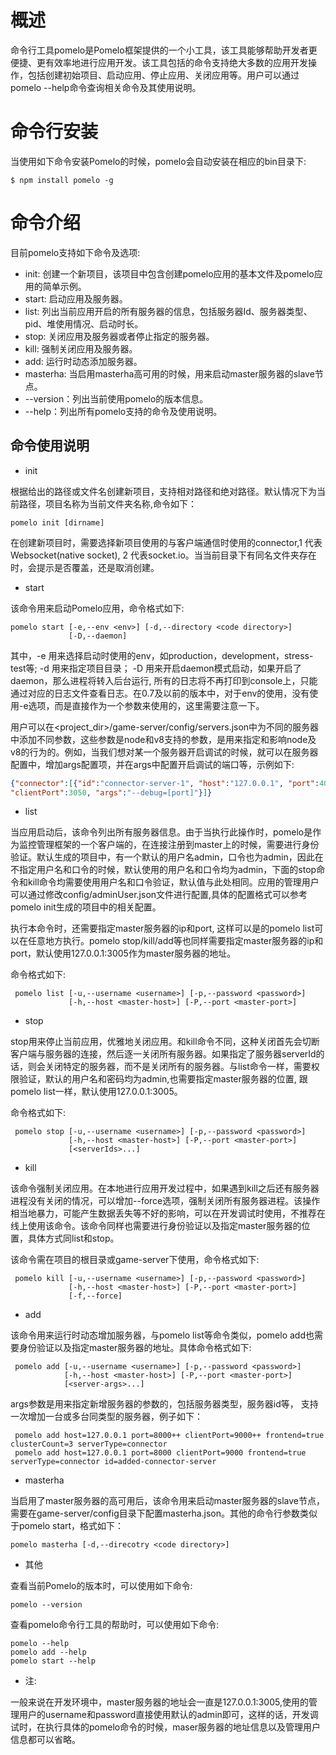 概述
==========

命令行工具pomelo是Pomelo框架提供的一个小工具，该工具能够帮助开发者更便捷、更有效率地进行应用开发。该工具包括的命令支持绝大多数的应用开发操作，包括创建初始项目、启动应用、停止应用、关闭应用等。用户可以通过pomelo --help命令查询相关命令及其使用说明。

命令行安装
===========

当使用如下命令安装Pomelo的时候，pomelo会自动安装在相应的bin目录下:

    $ npm install pomelo -g


命令介绍
=========

目前pomelo支持如下命令及选项:

* init: 创建一个新项目，该项目中包含创建pomelo应用的基本文件及pomelo应用的简单示例。
* start: 启动应用及服务器。
* list: 列出当前应用开启的所有服务器的信息，包括服务器Id、服务器类型、pid、堆使用情况、启动时长。
* stop: 关闭应用及服务器或者停止指定的服务器。
* kill: 强制关闭应用及服务器。
* add: 运行时动态添加服务器。
* masterha: 当启用masterha高可用的时候，用来启动master服务器的slave节点。
* --version：列出当前使用pomelo的版本信息。
* --help：列出所有pomelo支持的命令及使用说明。


## 命令使用说明

* init 

根据给出的路径或文件名创建新项目，支持相对路径和绝对路径。默认情况下为当前路径，项目名称为当前文件夹名称,命令如下：

    pomelo init [dirname]

在创建新项目时，需要选择新项目使用的与客户端通信时使用的connector,1 代表 Websocket(native socket), 2 代表socket.io。当当前目录下有同名文件夹存在时，会提示是否覆盖，还是取消创建。

* start

该命令用来启动Pomelo应用，命令格式如下:

    pomelo start [-e,--env <env>] [-d,--directory <code directory>]
                 [-D,--daemon]

其中，-e 用来选择启动时使用的env，如production，development，stress-test等; -d 用来指定项目目录； -D 用来开启daemon模式启动，如果开启了daemon，那么进程将转入后台运行, 所有的日志将不再打印到console上，只能通过对应的日志文件查看日志。在0.7及以前的版本中，对于env的使用，没有使用-e选项，而是直接作为一个参数来使用的，这里需要注意一下。

用户可以在<project_dir>/game-server/config/servers.json中为不同的服务器中添加不同参数，这些参数是node和v8支持的参数，是用来指定和影响node及v8的行为的。例如，当我们想对某一个服务器开启调试的时候，就可以在服务器配置中，增加args配置项，并在args中配置开启调试的端口等，示例如下:

```json
{"connector":[{"id":"connector-server-1", "host":"127.0.0.1", "port":4050, 
"clientPort":3050, "args":"--debug=[port]"}]}
```

* list

当应用启动后，该命令列出所有服务器信息。由于当执行此操作时，pomelo是作为监控管理框架的一个客户端的，在连接注册到master上的时候，需要进行身份验证。默认生成的项目中，有一个默认的用户名admin，口令也为admin，因此在不指定用户名和口令的时候，默认使用的用户名和口令均为admin，下面的stop命令和kill命令均需要使用用户名和口令验证，默认值与此处相同。应用的管理用户可以通过修改config/adminUser.json文件进行配置,具体的配置格式可以参考pomelo init生成的项目中的相关配置。

执行本命令时，还需要指定master服务器的ip和port, 这样可以是的pomelo list可以在任意地方执行。pomelo stop/kill/add等也同样需要指定master服务器的ip和port，默认使用127.0.0.1:3005作为master服务器的地址。

命令格式如下: 

     pomelo list [-u,--username <username>] [-p,--password <password>]
                 [-h,--host <master-host>] [-P,--port <master-port>]

* stop 

stop用来停止当前应用，优雅地关闭应用。和kill命令不同，这种关闭首先会切断客户端与服务器的连接，然后逐一关闭所有服务器。如果指定了服务器serverId的话，则会关闭特定的服务器，而不是关闭所有的服务器。与list命令一样，需要权限验证，默认的用户名和密码均为admin,也需要指定master服务器的位置, 跟pomelo list一样，默认使用127.0.0.1:3005。

命令格式如下:
    
     pomelo stop [-u,--username <username>] [-p,--password <password>]
                 [-h,--host <master-host>] [-P,--port <master-port>]
                 [<serverIds>...]

* kill 

该命令强制关闭应用。在本地进行应用开发过程中，如果遇到kill之后还有服务器进程没有关闭的情况，可以增加--force选项，强制关闭所有服务器进程。该操作相当地暴力，可能产生数据丢失等不好的影响，可以在开发调试时使用，不推荐在线上使用该命令。该命令同样也需要进行身份验证以及指定master服务器的位置，具体方式同list和stop。

该命令需在项目的根目录或game-server下使用，命令格式如下:

     pomelo kill [-u,--username <username>] [-p,--password <password>]
                 [-h,--host <master-host>] [-P,--port <master-port>]
                 [-f,--force]

* add

该命令用来运行时动态增加服务器，与pomelo list等命令类似，pomelo add也需要身份验证以及指定master服务器的地址。具体命令格式如下:

     pomelo add [-u,--username <username>] [-p,--password <password>]
                [-h,--host <master-host>] [-P,--port <master-port>]
                [<server-args>...]

args参数是用来指定新增服务器的参数的，包括服务器类型，服务器id等， 支持一次增加一台或多台同类型的服务器，例子如下：

     pomelo add host=127.0.0.1 port=8000++ clientPort=9000++ frontend=true clusterCount=3 serverType=connector 
     pomelo add host=127.0.0.1 port=8000 clientPort=9000 frontend=true serverType=connector id=added-connector-server

* masterha

当启用了master服务器的高可用后，该命令用来启动master服务器的slave节点，需要在game-server/config目录下配置masterha.json。其他的命令行参数类似于pomelo start，格式如下：

    pomelo masterha [-d,--direcotry <code directory>]

* 其他

查看当前Pomelo的版本时，可以使用如下命令:
    
    pomelo --version

查看pomelo命令行工具的帮助时，可以使用如下命令:

    pomelo --help
    pomelo add --help
    pomelo start --help

* 注:

一般来说在开发环境中，master服务器的地址会一直是127.0.0.1:3005,使用的管理用户的username和password直接使用默认的admin即可，这样的话，开发调试时，在执行具体的pomelo命令的时候，maser服务器的地址信息以及管理用户信息都可以省略。
